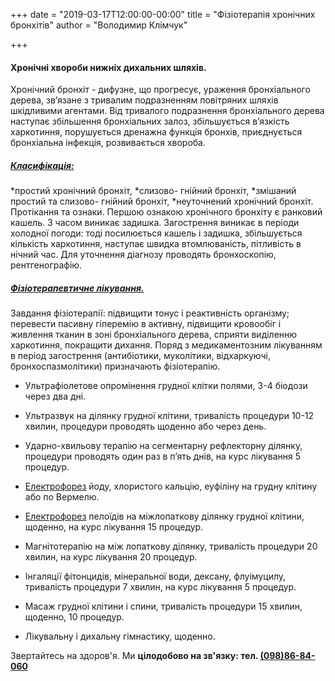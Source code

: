 +++
date = "2019-03-17T12:00:00-00:00"
title = "Фізіотерапія хронічних бронхітів"
author = "Володимир Клімчук"

+++

#### Хронічні хвороби нижніх дихальних шляхів.
 Хронічний бронхіт - дифузне, що прогресує, ураження бронхіального дерева, зв’язане з тривалим подразненням повітряних шляхів шкідливими агентами.
Від тривалого подразнення бронхіального дерева наступає збільшення бронхіальних залоз, збільшується в’язкість харкотиння, порушується  дренажна функція бронхів, приєднується бронхіальна інфекція, розвивається хвороба.

##### [Класифікація:](https://uk.wikipedia.org/wiki/%D0%9C%D0%9A%D0%A5-10:_%D0%9A%D0%BB%D0%B0%D1%81_X._%D0%A5%D0%B2%D0%BE%D1%80%D0%BE%D0%B1%D0%B8_%D1%81%D0%B8%D1%81%D1%82%D0%B5%D0%BC%D0%B8_%D0%B4%D0%B8%D1%85%D0%B0%D0%BD%D0%BD%D1%8F)

*простий хронічний бронхіт,
*слизово- гнійний бронхіт,
*змішаний простий та слизово- гнійний бронхіт,
*неуточнений хронічний бронхіт.
Протікання та ознаки. Першою ознакою хронічного бронхіту є ранковий кашель. З часом виникає задишка. Загострення виникає в періоди холодної погоди: тоді посилюється кашель і задишка, збільшується кількість харкотиння, наступає швидка втомлюваність, пітливість в нічний час. 
Для уточнення діагнозу проводять бронхоскопію, рентгенографію.

##### [Фізіотерапевтичне лікування.](https://www.facebook.com/rodovid.center/photos/a.410236529721921/413469469398627/?type=3&__xts__%5B0%5D=68.ARCqV2smvK1NCUikt8k5z8DZDDk5RCxqepJ6ms15-VzZMECLoOKVpaFXWW6EwFRZYagSUo03iY4cTeXmGHKX8aCXATSwKVElwOxF8UeXk9jS7uwbNNWSqOheSXiIu90r5uZ-Ou52cCmr0VaX0z4UL2oJyiqUT0Vk8PZS8PgOFBxPR9V8HKfEzaCuisbMS4N_BdJAERMuFzVolTrVJHC-vd7i3c3PcE3FeXKzclPolKYzpiCpSFDlZPQ2P3MWEMQZZ8X08udvw1YRPboOkIqvyv3I1jowkmeVLgm0pTE1Z6pYhi_7gTvP-lrBoSgCTVNLvm-VYfBTzHtP1Byt0WRojbw&__tn__=-R)

Завдання фізіотерапії: підвищити тонус і реактивність організму; перевести пасивну гіперемію в активну, підвищити кровообіг і живлення тканин в зоні бронхіального дерева, сприяти виділенню харкотиння, покращити дихання.
Поряд з медикаментозним лікуванням в період загострення (антибіотики, муколітики, відхаркуючі, бронхоспазмолітики) призначають фізіотерапію.

* Ультрафіолетове опромінення грудної клітки полями, 3-4 біодози через два дні.

* Ультразвук на ділянку грудної клітини, тривалість процедури 10-12 хвилин, процедури проводять щоденно або через день.

* Ударно-хвильову терапію на сегментарну рефлекторну ділянку, процедури проводять один раз в п’ять днів, на курс лікування 5 процедур.

* [Електрофорез](https://www.facebook.com/rodovid.center/photos/a.410236529721921/418977808847793/?type=3&__xts__%5B0%5D=68.ARAnoRqEMi8zelFDt4C0rfP-x6Qnr-v8jdkjNoSKyjyZNN6s7ewC1xcHncUuX7Pmp6omotrMzi03-wZbG0ZIVKD-M9uo5Vst1rt7wQnL0d26Umgos5Ybclk4RIwj1thbVZn9I0NssyL4ySNMp3ZgabIHurnLEXO3PnfqYMavGIGmx09SZMva6fRtQndfbEN976529dJ5ds1hMaymuY3zL20sKdq0wTbHji6WFwl8V-PCloGG90k1rPIaNBC11gh2_Qy8mweN56Q7ch3KqLMxGXPSxgQrUjIWDL5-YSqjfcBph3xsot35OXDP8XJtXAL__zr7lb97WnPUc_sQxq9AMqY&__tn__=-R) йоду, хлористого кальцію, еуфіліну на грудну клітину або по Вермелю.

* [Електрофорез](https://www.facebook.com/rodovid.center/photos/a.410236529721921/418977808847793/?type=3&__xts__%5B0%5D=68.ARAnoRqEMi8zelFDt4C0rfP-x6Qnr-v8jdkjNoSKyjyZNN6s7ewC1xcHncUuX7Pmp6omotrMzi03-wZbG0ZIVKD-M9uo5Vst1rt7wQnL0d26Umgos5Ybclk4RIwj1thbVZn9I0NssyL4ySNMp3ZgabIHurnLEXO3PnfqYMavGIGmx09SZMva6fRtQndfbEN976529dJ5ds1hMaymuY3zL20sKdq0wTbHji6WFwl8V-PCloGG90k1rPIaNBC11gh2_Qy8mweN56Q7ch3KqLMxGXPSxgQrUjIWDL5-YSqjfcBph3xsot35OXDP8XJtXAL__zr7lb97WnPUc_sQxq9AMqY&__tn__=-R) пелоїдів на міжлопаткову ділянку грудної клітини, щоденно, на курс лікування 15 процедур.

* Магнітотерапію на між лопаткову ділянку, тривалість процедури 20 хвилин, на курс лікування 20 процедур.

* Інгаляції фітонцидів, мінеральної води, дексану, флуімуцилу, тривалість процедури 7 хвилин, на курс лікування 5 процедур. 

* Масаж грудної клітини і спини, тривалість процедури 15 хвилин, щоденно,  10 процедур.

* Лікувальну і дихальну гімнастику, щоденно.

Звертайтесь на здоров'я. Ми **цілодобово на зв'язку: тел. [(098)86-84-060](tel:0988684060)**

